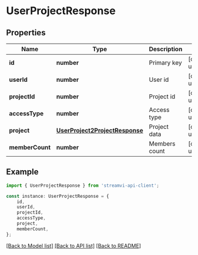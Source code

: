 # UserProjectResponse


## Properties

Name | Type | Description | Notes
------------ | ------------- | ------------- | -------------
**id** | **number** | Primary key | [default to undefined]
**userId** | **number** | User id | [default to undefined]
**projectId** | **number** | Project id | [default to undefined]
**accessType** | **number** | Access type | [default to undefined]
**project** | [**UserProject2ProjectResponse**](UserProject2ProjectResponse.md) | Project data | [default to undefined]
**memberCount** | **number** | Members count | [default to undefined]

## Example

```typescript
import { UserProjectResponse } from 'streamvi-api-client';

const instance: UserProjectResponse = {
    id,
    userId,
    projectId,
    accessType,
    project,
    memberCount,
};
```

[[Back to Model list]](../README.md#documentation-for-models) [[Back to API list]](../README.md#documentation-for-api-endpoints) [[Back to README]](../README.md)
